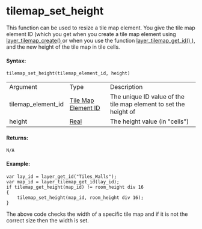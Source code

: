 # tilemap_set_height

This function can be used to resize a tile map element. You give the
tile map element ID (which you get when you create a tile map element
using [ layer_tilemap_create() ](layer_tilemap_create) or when you
use the function [ layer_tilemap_get_id() ](layer_tilemap_get_id) ),
and the new height of the tile map in tile cells.

#### Syntax:

``` gml
tilemap_set_height(tilemap_element_id, height)
```

|                    |                                                                                                                                             |                                                                  |
|--------------------|---------------------------------------------------------------------------------------------------------------------------------------------|------------------------------------------------------------------|
| Argument           | Type                                                                                                                                        | Description                                                      |
| tilemap_element_id |  [Tile Map Element ID](../../../../../../GameMaker_Language/GML_Reference/Asset_Management/Rooms/Tile_Map_Layers/layer_tilemap_get_id)  | The unique ID value of the tile map element to set the height of |
| height             |  [Real](../../../../../../GameMaker_Language/GML_Overview/Data_Types)                                                                   | The height value (in "cells")                                    |

#### Returns:

``` gml
N/A
```

#### Example:

``` gml
var lay_id = layer_get_id("Tiles_Walls");
var map_id = layer_tilemap_get_id(lay_id);
if tilemap_get_height(map_id) != room_height div 16
{
    tilemap_set_height(map_id, room_height div 16);
}
```

The above code checks the width of a specific tile map and if it is not
the correct size then the width is set.
